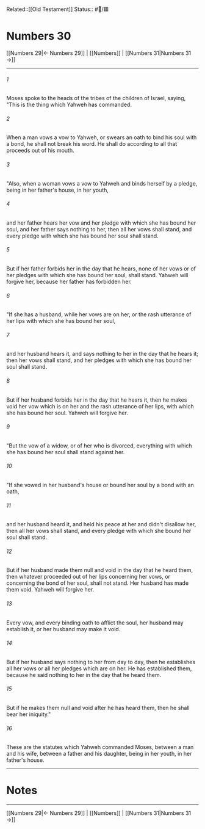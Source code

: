 Related::[[Old Testament]]
Status:: #📖/🟥
# Numbers 30

[[Numbers 29|← Numbers 29]] | [[Numbers]] | [[Numbers 31|Numbers 31 →]]
***



###### 1 
Moses spoke to the heads of the tribes of the children of Israel, saying, "This is the thing which Yahweh has commanded. 

###### 2 
When a man vows a vow to Yahweh, or swears an oath to bind his soul with a bond, he shall not break his word. He shall do according to all that proceeds out of his mouth. 

###### 3 
"Also, when a woman vows a vow to Yahweh and binds herself by a pledge, being in her father's house, in her youth, 

###### 4 
and her father hears her vow and her pledge with which she has bound her soul, and her father says nothing to her, then all her vows shall stand, and every pledge with which she has bound her soul shall stand. 

###### 5 
But if her father forbids her in the day that he hears, none of her vows or of her pledges with which she has bound her soul, shall stand. Yahweh will forgive her, because her father has forbidden her. 

###### 6 
"If she has a husband, while her vows are on her, or the rash utterance of her lips with which she has bound her soul, 

###### 7 
and her husband hears it, and says nothing to her in the day that he hears it; then her vows shall stand, and her pledges with which she has bound her soul shall stand. 

###### 8 
But if her husband forbids her in the day that he hears it, then he makes void her vow which is on her and the rash utterance of her lips, with which she has bound her soul. Yahweh will forgive her. 

###### 9 
"But the vow of a widow, or of her who is divorced, everything with which she has bound her soul shall stand against her. 

###### 10 
"If she vowed in her husband's house or bound her soul by a bond with an oath, 

###### 11 
and her husband heard it, and held his peace at her and didn't disallow her, then all her vows shall stand, and every pledge with which she bound her soul shall stand. 

###### 12 
But if her husband made them null and void in the day that he heard them, then whatever proceeded out of her lips concerning her vows, or concerning the bond of her soul, shall not stand. Her husband has made them void. Yahweh will forgive her. 

###### 13 
Every vow, and every binding oath to afflict the soul, her husband may establish it, or her husband may make it void. 

###### 14 
But if her husband says nothing to her from day to day, then he establishes all her vows or all her pledges which are on her. He has established them, because he said nothing to her in the day that he heard them. 

###### 15 
But if he makes them null and void after he has heard them, then he shall bear her iniquity." 

###### 16 
These are the statutes which Yahweh commanded Moses, between a man and his wife, between a father and his daughter, being in her youth, in her father's house.

---
# Notes


***
[[Numbers 29|← Numbers 29]] | [[Numbers]] | [[Numbers 31|Numbers 31 →]]
